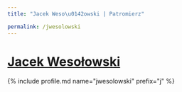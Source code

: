 ```yaml
---
title: "Jacek Weso\u0142owski | Patromierz"

permalink: /jwesolowski
---
```


# [Jacek Wesołowski](https://patronite.pl/jwesolowski)

{% include profile.md name="jwesolowski" prefix="j" %}
